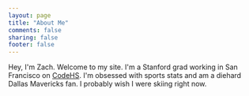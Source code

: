 ```yaml
---
layout: page
title: "About Me"
comments: false
sharing: false
footer: false
---
```


Hey, I'm Zach. Welcome to my site. I'm a Stanford grad working in San Francisco on [CodeHS](http://codehs.com). I'm obsessed with sports stats and am a diehard Dallas Mavericks fan. I probably wish I were skiing right now.
